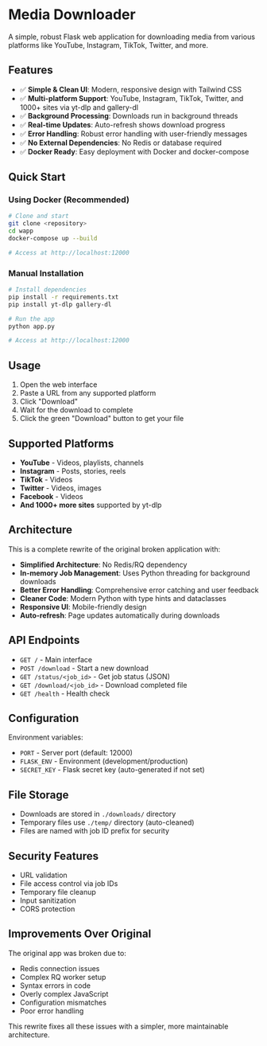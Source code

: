 # Media Downloader

A simple, robust Flask web application for downloading media from various platforms like YouTube, Instagram, TikTok, Twitter, and more.

## Features

- ✅ **Simple & Clean UI**: Modern, responsive design with Tailwind CSS
- ✅ **Multi-platform Support**: YouTube, Instagram, TikTok, Twitter, and 1000+ sites via yt-dlp and gallery-dl
- ✅ **Background Processing**: Downloads run in background threads
- ✅ **Real-time Updates**: Auto-refresh shows download progress
- ✅ **Error Handling**: Robust error handling with user-friendly messages
- ✅ **No External Dependencies**: No Redis or database required
- ✅ **Docker Ready**: Easy deployment with Docker and docker-compose

## Quick Start

### Using Docker (Recommended)

```bash
# Clone and start
git clone <repository>
cd wapp
docker-compose up --build

# Access at http://localhost:12000
```

### Manual Installation

```bash
# Install dependencies
pip install -r requirements.txt
pip install yt-dlp gallery-dl

# Run the app
python app.py

# Access at http://localhost:12000
```

## Usage

1. Open the web interface
2. Paste a URL from any supported platform
3. Click "Download"
4. Wait for the download to complete
5. Click the green "Download" button to get your file

## Supported Platforms

- **YouTube** - Videos, playlists, channels
- **Instagram** - Posts, stories, reels
- **TikTok** - Videos
- **Twitter** - Videos, images
- **Facebook** - Videos
- **And 1000+ more sites** supported by yt-dlp

## Architecture

This is a complete rewrite of the original broken application with:

- **Simplified Architecture**: No Redis/RQ dependency
- **In-memory Job Management**: Uses Python threading for background downloads
- **Better Error Handling**: Comprehensive error catching and user feedback
- **Cleaner Code**: Modern Python with type hints and dataclasses
- **Responsive UI**: Mobile-friendly design
- **Auto-refresh**: Page updates automatically during downloads

## API Endpoints

- `GET /` - Main interface
- `POST /download` - Start a new download
- `GET /status/<job_id>` - Get job status (JSON)
- `GET /download/<job_id>` - Download completed file
- `GET /health` - Health check

## Configuration

Environment variables:
- `PORT` - Server port (default: 12000)
- `FLASK_ENV` - Environment (development/production)
- `SECRET_KEY` - Flask secret key (auto-generated if not set)

## File Storage

- Downloads are stored in `./downloads/` directory
- Temporary files use `./temp/` directory (auto-cleaned)
- Files are named with job ID prefix for security

## Security Features

- URL validation
- File access control via job IDs
- Temporary file cleanup
- Input sanitization
- CORS protection

## Improvements Over Original

The original app was broken due to:
- Redis connection issues
- Complex RQ worker setup
- Syntax errors in code
- Overly complex JavaScript
- Configuration mismatches
- Poor error handling

This rewrite fixes all these issues with a simpler, more maintainable architecture.